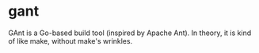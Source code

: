 # gant
GAnt is a Go-based build tool (inspired by Apache Ant). In theory, it is kind of like make, without make's wrinkles.
